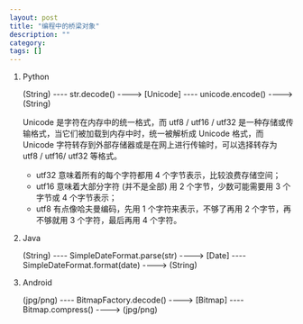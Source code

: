 ```yaml
---
layout: post
title: "编程中的桥梁对象"
description: ""
category: 
tags: []
---
```


1. Python

   (String) ---- str.decode() ----> [Unicode] ---- unicode.encode() ----> (String)

   Unicode 是字符在内存中的统一格式，而 utf8 / utf16 / utf32 是一种存储或传输格式，当它们被加载到内存中时，统一被解析成 Unicode 格式，而 Unicode 字符转存到外部存储器或是在网上进行传输时，可以选择转存为 utf8 / utf16/ utf32 等格式。

   - utf32 意味着所有的每个字符都用 4 个字节表示，比较浪费存储空间；
   - utf16 意味着大部分字符 (并不是全部) 用 2 个字节，少数可能需要用 3 个字节或 4 个字节表示；
   - utf8 有点像哈夫曼编码，先用 1 个字符来表示，不够了再用 2 个字节，再不够就用 3 个字符，最后再用 4 个字符。

1. Java

   (String) ---- SimpleDateFormat.parse(str) ----> [Date] ---- SimpleDateFormat.format(date) ----> (String)

1. Android

   (jpg/png) ---- BitmapFactory.decode() ----> [Bitmap] ---- Bitmap.compress() ----> (jpg/png)
